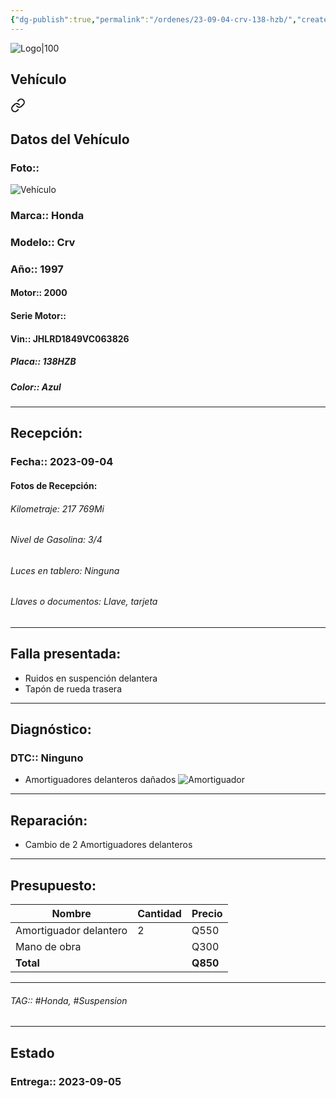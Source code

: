 ```yaml
---
{"dg-publish":true,"permalink":"/ordenes/23-09-04-crv-138-hzb/","created":"","updated":""}
---
```


![Logo|100](http://drive.google.com/uc?export=view&id=137fl3TIZ0-PU8b-Pt0bsjclwHub_u78G)

## Vehículo

<div class="transclusion internal-embed is-loaded"><a class="markdown-embed-link" href="/vehiculos/honda/crv-138-hzb/#datos-del-vehiculo" aria-label="Open link"><svg xmlns="http://www.w3.org/2000/svg" width="24" height="24" viewBox="0 0 24 24" fill="none" stroke="currentColor" stroke-width="2" stroke-linecap="round" stroke-linejoin="round" class="svg-icon lucide-link"><path d="M10 13a5 5 0 0 0 7.54.54l3-3a5 5 0 0 0-7.07-7.07l-1.72 1.71"></path><path d="M14 11a5 5 0 0 0-7.54-.54l-3 3a5 5 0 0 0 7.07 7.07l1.71-1.71"></path></svg></a><div class="markdown-embed">



## Datos del Vehículo 
### Foto:: 
![Vehículo](http://drive.google.com/uc?export=view&id=1MD1qP-0J2gt7oJ6hGMPzK1chsCRwAZ0i)

### Marca:: Honda
### Modelo:: Crv
### Año:: 1997
#### Motor:: 2000
#### Serie Motor:: 
#### Vin:: JHLRD1849VC063826
##### Placa:: 138HZB
##### Color:: Azul
---


</div></div>


## Recepción:
### Fecha:: 2023-09-04
#### Fotos de Recepción:

###### Kilometraje: 217 769Mi
###### Nivel de Gasolina: 3/4
###### Luces en tablero: Ninguna 
###### Llaves o documentos: Llave, tarjeta 

---

## Falla presentada:
- Ruidos en suspención delantera
- Tapón de rueda trasera 


---

## Diagnóstico:
### DTC:: Ninguno

- Amortiguadores delanteros dañados
	![Amortiguador](http://drive.google.com/uc?export=view&id=1Msoua2xwXnKekEnMk1TaUqlZ4H3d9W9H)

---
## Reparación:
- Cambio de 2 Amortiguadores delanteros 

---

## Presupuesto:

| Nombre                 | Cantidad | Precio |
| ---------------------- | -------- | ------ |
| Amortiguador delantero | 2        | Q550   |
| Mano de obra           |          | Q300     |
| **Total**                      |          |    **Q850**    |

---

###### TAG:: #Honda, #Suspension

---

## Estado

### Entrega:: 2023-09-05